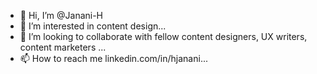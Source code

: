 - 👋 Hi, I’m @Janani-H
- 👀 I’m interested in content design...
- 💞️ I’m looking to collaborate with fellow content designers, UX writers, content marketers ...
- 📫 How to reach me linkedin.com/in/hjanani...

<!---
Janani-H/Janani-H is a ✨ special ✨ repository because its `README.md` (this file) appears on your GitHub profile.
You can click the Preview link to take a look at your changes.
--->
